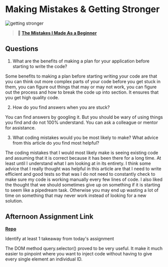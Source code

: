 # Making Mistakes & Getting Stronger

![getting stronger](https://bcw.blob.core.windows.net/public/img/lesson-images/js-bootcamp-logo.jpg)

> **📖 [The Mistakes I Made As a Beginner](https://codeworksacademy.com/fs-student-guide/resources/wk2/06-Coding-Mistakes)**

## Questions

1. What are the benefits of making a plan for your application before starting to write the code?

Some benefits to making a plan before starting writing your code are that you can think out more complex parts of your code before you get stuck in them, you can figure out things that may or may not work, you can figure out the process and how to break the code up into section. It ensures that you get high quality code.

2. How do you find answers when you are stuck?

You can find answers by googling it. But you should be wary of using things you find and do not 100% understand. You can ask a colleague or mentor for assistance. 

3. What coding mistakes would you be most likely to make? What advice from this article do you find most helpful?

The coding mistakes that I would most likely make is seeing existing code and assuming that it is correct because it has been there for a long time. At least until I understand what I am looking at in its entirety. I think some advice that I really thought was helpful in this article are that I need to write efficient and good tests so that was I do not need to constantly check to make sure my code is working manually every few lines of code. I also liked the thought that we should sometimes give up on something if it is starting to seem like a pipedream task. Otherwise you may end up wasting a lot of time on something that may never work instead of looking for a new solution.

## Afternoon Assignment Link

**[Repo](https://github.com/ElizabethKeyes/boss-monster)**

Identify at least 1 takeaway from today's assignment

The DOM method query.selector() proved to be very useful. It make it much easier to pinpoint where you want to inject code without having to give every single element an individual ID. 

